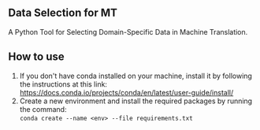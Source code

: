 ## Data Selection for MT 
A Python Tool for Selecting Domain-Specific Data in Machine Translation.
## How to use
1. If you don't have conda installed on your machine, install it by following the instructions at this link: <br> https://docs.conda.io/projects/conda/en/latest/user-guide/install/<br>
2. Create a new environment and install the required packages by running the command:<br>
`conda create --name <env> --file requirements.txt`<br>

